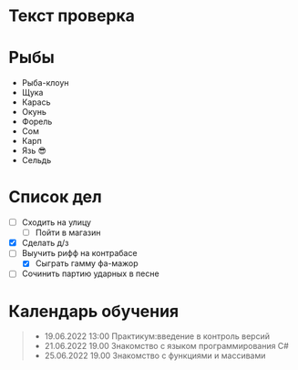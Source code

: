 # Текст проверка

# Рыбы
* Рыба-клоун
* Щука
* Карась
* Окунь
* Форель
* Сом
* Карп
* Язь :sunglasses:
* Сельдь 
# Список дел
* [ ] Сходить на улицу
    * [ ] Пойти в магазин
* [X] Сделать д/з
* [ ] Выучить рифф на контрабасе
    * [X] Сыграть гамму фа-мажор
* [ ] Сочинить партию ударных в песне

# Календарь обучения

> * 19.06.2022 13:00 Практикум:введение в контроль версий
> * 21.06.2022 19.00 Знакомство с языком программирования C#
> * 25.06.2022 19.00 Знакомство с функциями и массивами
